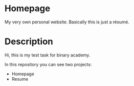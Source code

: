 # Homepage
My very own personal website. Basically this is just a résumé.

# Description

Hi, this is my test task for binary academy.

In this repository you can see two projects:
 - Homepage
 - Resume
